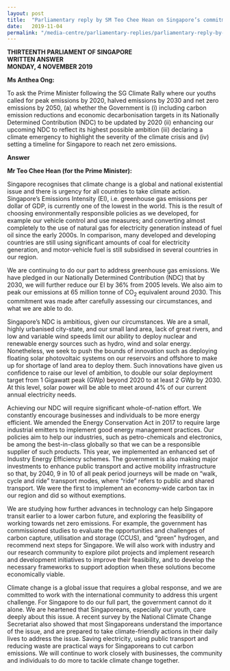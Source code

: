 ```yaml
---
layout: post
title:  "Parliamentary reply by SM Teo Chee Hean on Singapore’s commitment to address climate change"
date:   2019-11-04
permalink: "/media-centre/parliamentary-replies/parliamentary-reply-by-SM-Teo-Chee-Hean-on-Singapore-s-commitment-to-address-climate-change"
---
```


**THIRTEENTH PARLIAMENT OF SINGAPORE  
WRITTEN ANSWER  
MONDAY, 4 NOVEMBER 2019**  

**Ms Anthea Ong:**

To ask the Prime Minister following the SG Climate Rally where our youths called for peak emissions by 2020, halved emissions by 2030 and net zero emissions by 2050, (a) whether the Government is (i) including carbon emission reductions and economic decarbonisation targets in its Nationally Determined Contribution (NDC) to be updated by 2020 (ii) enhancing our upcoming NDC to reflect its highest possible ambition (iii) declaring a climate emergency to highlight the severity of the climate crisis and (iv) setting a timeline for Singapore to reach net zero emissions.

**Answer**

**Mr Teo Chee Hean (for the Prime Minister):** 

Singapore recognises that climate change is a global and national existential issue and there is urgency for all countries to take climate action. Singapore’s Emissions Intensity (EI), i.e. greenhouse gas emissions per dollar of GDP, is currently one of the lowest in the world. This is the result of choosing environmentally responsible policies as we developed, for example our vehicle control and use measures; and converting almost completely to the use of natural gas for electricity generation instead of fuel oil since the early 2000s. In comparison, many developed and developing countries are still using significant amounts of coal for electricity generation, and motor-vehicle fuel is still subsidised in several countries in our region.

We are continuing to do our part to address greenhouse gas emissions. We have pledged in our Nationally Determined Contribution (NDC) that by 2030, we will further reduce our EI by 36% from 2005 levels. We also aim to peak our emissions at 65 million tonne of CO<sub>2</sub> equivalent around 2030. This commitment was made after carefully assessing our circumstances, and what we are able to do. 

Singapore’s NDC is ambitious, given our circumstances. We are a small, highly urbanised city-state, and our small land area, lack of great rivers, and low and variable wind speeds limit our ability to deploy nuclear and renewable energy sources such as hydro, wind and solar energy. Nonetheless, we seek to push the bounds of innovation such as deploying floating solar photovoltaic systems on our reservoirs and offshore to make up for shortage of land area to deploy them. Such innovations have given us confidence to raise our level of ambition, to double our solar deployment target from 1 Gigawatt peak (GWp) beyond 2020 to at least 2 GWp by 2030. At this level, solar power will be able to meet around 4% of our current annual electricity needs. 

Achieving our NDC will require significant whole-of-nation effort. We constantly encourage businesses and individuals to be more energy efficient. We amended the Energy Conservation Act in 2017 to require large industrial emitters to implement good energy management practices. Our policies aim to help our industries, such as petro-chemicals and electronics, be among the best-in-class globally so that we can be a responsible supplier of such products. This year, we implemented an enhanced set of Industry Energy Efficiency schemes. The government is also making major investments to enhance public transport and active mobility infrastructure so that, by 2040, 9 in 10 of all peak period journeys will be made on “walk, cycle and ride” transport modes, where “ride” refers to public and shared transport.  We were the first to implement an economy-wide carbon tax in our region and did so without exemptions.  
  
We are studying how further advances in technology can help Singapore transit earlier to a lower carbon future, and exploring the feasibility of working towards net zero emissions. For example, the government has commissioned studies to evaluate the opportunities and challenges of carbon capture, utilisation and storage (CCUS), and “green” hydrogen, and recommend next steps for Singapore. We will also work with industry and our research community to explore pilot projects and implement research and development initiatives to improve their feasibility, and to develop the necessary frameworks to support adoption when these solutions become economically viable.

Climate change is a global issue that requires a global response, and we are committed to work with the international community to address this urgent challenge. For Singapore to do our full part, the government cannot do it alone. We are heartened that Singaporeans, especially our youth, care deeply about this issue. A recent survey by the National Climate Change Secretariat also showed that most Singaporeans understand the importance of the issue, and are prepared to take climate-friendly actions in their daily lives to address the issue. Saving electricity, using public transport and reducing waste are practical ways for Singaporeans to cut carbon emissions. We will continue to work closely with businesses, the community and individuals to do more to tackle climate change together.
